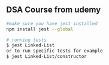 ## DSA Course from udemy

```bash
#make sure you have jest installed
npm install jest --global

# running tests
$ jest Linked-List
or to run specific tests for example
$ jest Linked-List/constructor

```
